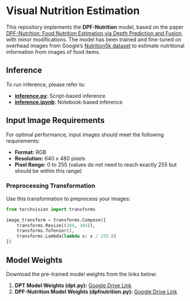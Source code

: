 # Visual Nutrition Estimation

This repository implements the **DPF-Nutrition** model, based on the paper [DPF-Nutrition: Food Nutrition Estimation via Depth Prediction and Fusion](https://doi.org/10.3390/foods12234293), with minor modifications. The model has been trained and fine-tuned on overhead images from Google’s [Nutrition5k dataset](https://github.com/google-research-datasets/Nutrition5k) to estimate nutritional information from images of food items.

## Inference

To run inference, please refer to:
- **[inference.py](inference.py)**: Script-based inference
- **[inference.ipynb](inference.ipynb)**: Notebook-based inference

## Input Image Requirements

For optimal performance, input images should meet the following requirements:

- **Format:** RGB
- **Resolution:** 640 x 480 pixels
- **Pixel Range:** 0 to 255 (values do not need to reach exactly 255 but should be within this range)

### Preprocessing Transformation

Use this transformation to preprocess your images:

```python
from torchvision import transforms

image_transform = transforms.Compose([
    transforms.Resize((384, 384)),
    transforms.ToTensor(),
    transforms.Lambda(lambda x: x / 255.0) 
])
```

## Model Weights

Download the pre-trained model weights from the links below:

1. **DPT Model Weights (dpt.py):** [Google Drive Link](https://drive.google.com/file/d/1uKLE2oQmmfVUN3PthgVlIujVMrTyoACV/view?usp=sharing)
2. **DPF-Nutrition Model Weights (dpfnutrition.py):** [Google Drive Link](https://drive.google.com/file/d/1b8bJbLJMUd6vz_V5NyYCr1HgSCRsCkck/view?usp=sharing)